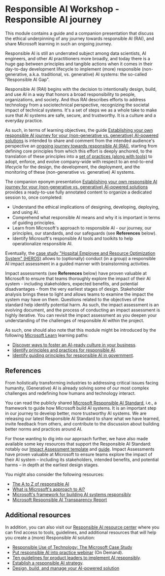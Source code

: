 # Responsible AI Workshop - Responsible AI journey

This module contains a guide and a companion presentation that discuss the ethical underpinning of any journey towards responsible AI (RAI), and share Microsoft learning in such an ongoing journey.

Responsible AI is still an underrated subject among data scientists, AI engineers, and other AI practitioners more broadly, and today there is a huge gap between principles and tangible actions when it comes in their day-to-day development lifecycle to implement (more) responsible (non-generative, a.k.a. traditional, vs. generative) AI systems: the so-called "Responsible AI Gap".

Responsible AI (RAI) begins with the decision to intentionally design, build, and use AI in a way that honors a broad responsibility to people, organizations, and society. And thus RAI describes efforts to address technology from a sociotechnical perspective, recognizing the societal impact of technical systems. It's a set of steps we as a whole take to make sure that AI systems are safe, secure, and trustworthy. It is a culture and a everyday practice.

As such, in terms of learning objectives, the guide [Establishing your own responsible AI journey for your (non-generative vs. generative) AI-powered solutions](https://github.com/microsoft/responsible-ai-workshop/blob/main/responsible-ai-journey/docs/establishing-your-own-responsible-ai-journey.docx) is intended to share and comment from the intended audience's perspective an [ongoing journey towards responsible AI (RAI)](https://aka.ms/RAI), starting from defining core principles from which this effort is deeply anchored, to the translation of these principles into a [set of practices (along with tools)](https://aka.ms/RAI) to adopt, enforce, and evolve company-wide with respect to an end-to-end lifecycle for the design, the development, the deployment, and the monitoring of these (non-generative vs. generative) AI systems. 

The companion eponym presentation [Establishing your own responsible AI journey for your (non-generative vs. generative) AI-powered solutions](https://github.com/microsoft/responsible-ai-workshop/blob/main/responsible-ai-journey/ppts/establishing-your-own-responsible-ai-journey.pptx) provides a ready-to-use fully annotated content to organize a dedicated session to, once completed:
* Understand the ethical implications of designing, developing, deploying, and using AI.
* Comprehend what responsible AI means and why it is important in terms of guiding principles.
* Learn from Microsoft's approach to responsible AI - our journey, our principles, our standards, and our safeguards (see **References** below).
* Identify Microsoft's responsible AI tools and toolkits to help operationalize responsible AI.

Eventually, the [case study "Hospital Employee and Resource Optimization System" (HEROS)](ttps://github.com/microsoft/responsible-ai-workshop/blob/main/responsible-ai-journey/hands-on-tutorials/HEROS-case-study.pptx) allows to (optionally) conduct (in a group) a responsible AI impact assessment in a guided manner with brainstorming activities. 

Impact assessments (see **References** below) have proven valuable at Microsoft to ensure that teams thoroughly explore the impact of their AI system - including stakeholders, expected benefits, and potential disadvantages - from the very earliest stages of design. Stakeholder analysis brings these to light and allows teams to examine the impact the system may have on them. Questions related to the objectives of the standard help identify potential harm. As such, the impact assessment  is an evolving document, and the process of conducting an impact assessment is highly iterative. You can revisit the impact assessment as you deepen your understanding of the challenges of responsible AI within the project.

As such, one should also note that this module might be introduced by the following [Microsoft Learn](https://docs.microsoft.com/en-us/learn/) learning paths:
* [Discover ways to foster an AI-ready culture in your business](https://docs.microsoft.com/en-us/learn/paths/foster-ai-ready-culture/).
* [Identify principles and practices for responsible AI](https://docs.microsoft.com/en-us/learn/paths/responsible-ai-business-principles/).
* [Identify guiding principles for responsible AI in government](https://docs.microsoft.com/en-us/learn/paths/responsible-ai-government-principles/).

## References

From holistically transforming industries to addressing critical issues facing humanity, (Generative) AI is already solving some of our most complex challenges and redefining how humans and technology interact. 

You can read the publicly shared [Microsoft Responsible AI Standard](https://blogs.microsoft.com/wp-content/uploads/prod/sites/5/2022/06/Microsoft-Responsible-AI-Standard-v2-General-Requirements-3.pdf), i.e., a framework to guide how Microsoft build AI systems. It is an important step in our journey to develop better, more trustworthy AI systems. We are releasing our latest Responsible AI Standard to share what we have learned, invite feedback from others, and contribute to the discussion about building better norms and practices around AI. 

For those wanting to dig into our approach further, we have also made available some key resources that support the Responsible AI Standard: notably our [Impact Assessment template](https://blogs.microsoft.com/wp-content/uploads/prod/sites/5/2022/06/Microsoft-RAI-Impact-Assessment-Template.pdf) and [guide](https://blogs.microsoft.com/wp-content/uploads/prod/sites/5/2022/06/Microsoft-RAI-Impact-Assessment-Guide.pdf). Impact Assessments have proven valuable at Microsoft to ensure teams explore the impact of their AI system – including its stakeholders, intended benefits, and potential harms – in depth at the earliest design stages. 

You might also consider the following resources:
* [The A to Z of responsible AI](https://www.linkedin.com/pulse/z-responsible-ai-microsoft-on-the-issues)
* [What is Microsoft's approach to AI?](https://news.microsoft.com/source/features/ai/microsoft-approach-to-ai/)
* [Microsoft's framework for building AI systems responsibly](https://blogs.microsoft.com/on-the-issues/2022/06/21/microsofts-framework-for-building-ai-systems-responsibly/)
* [Microsoft Responsible AI Transparency Report](https://aka.ms/RAITransparencyReport2024)

## Additional resources

In addition, you can also visit our [Responsible AI resource center](https://www.microsoft.com/en-us/ai/responsible-ai) where you can find access to tools, guidelines, and additional resources that will help you create a (more) Responsible AI solution:
* [Responsible Use of Technology: The Microsoft Case Study](https://www3.weforum.org/docs/WEF_Responsible_Use_of_Technology_2021.pdf)
* [Put responsible AI into practice webinar](https://info.microsoft.com/ww-put-responsible-ai-into-practice-On-Demand-Registration.html) (On Demand).
* [Ten guidelines for product leaders to implement AI responsibly](https://aka.ms/RAITenGuidelines).
* [Establish a responsible AI strategy](https://aka.ms/AIBS).
* [Design, build, and manage your AI-powered solution](http://aka.ms/RAIresources)